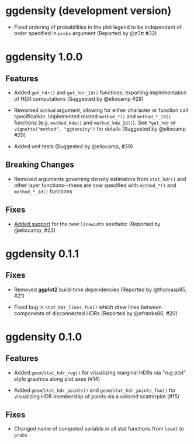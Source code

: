 # ggdensity (development version)

* Fixed ordering of probabilities in the plot legend to be independent of order specified in `probs` argument (Reported by @z3tt #32)

# ggdensity 1.0.0

## Features

* Added `get_hdr()` and `get_hdr_1d()` functions, 
exporting implementation of HDR computations (Suggested by @eliocamp #28)

* Reworked `method` argument, allowing for either character or function call specification.
Implemented related `method_*()` and `method_*_1d()` functions (e.g. `method_kde()` and `method_kde_1d()`).
See `?get_hdr` or `vignette("method", "ggdensity")` for details (Suggested by @eliocamp #29)

* Added unit tests (Suggested by @eliocamp, #30)

## Breaking Changes

* Removed arguments governing density estimators from `stat_hdr()` and other layer functions--these
are now specified with `method_*()` and `method_*_1d()` functions

## Fixes

* [Added support](https://www.tidyverse.org/blog/2022/08/ggplot2-3-4-0-size-to-linewidth/) for the new `linewidth` aesthetic (Reported by @eliocamp, #23)

# ggdensity 0.1.1

## Fixes

* Removed **ggplot2** build-time dependencies (Reported by @thomasp85, #21)

* Fixed bug in `stat_hdr_lines_fun()` which drew lines between components of disconnected HDRs (Reported by @afranks86, #20)


# ggdensity 0.1.0

## Features

* Added `geom`/`stat_hdr_rug()` for visualizing marginal HDRs via "rug plot"
style graphics along plot axes (#14)

* Added `geom`/`stat_hdr_points()` and `geom`/`stat_hdr_points_fun()` for 
visualizing HDR membership of points via a colored scatterplot (#15)

## Fixes

* Changed name of computed variable in all stat functions from `level` to `probs`
